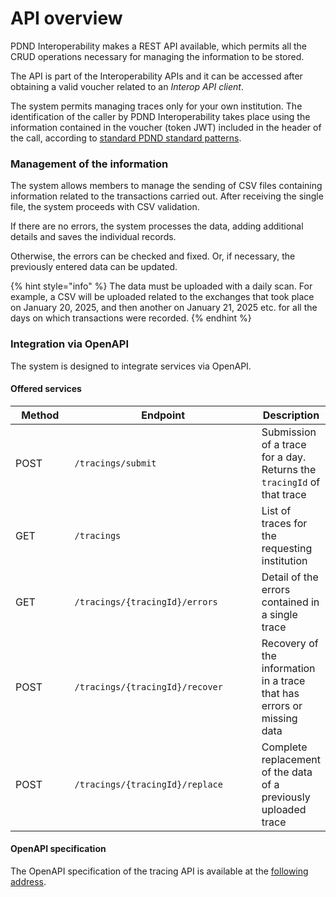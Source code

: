 # API overview

PDND Interoperability makes a REST API available, which permits all the CRUD operations necessary for managing the information to be stored.

The API is part of the Interoperability APIs and it can be accessed after obtaining a valid voucher related to an _Interop API client_.

The system permits managing traces only for your own institution. The identification of the caller by PDND Interoperability takes place using the information contained in the voucher (token JWT) included in the header of the call, according to [standard PDND standard patterns](https://app.gitbook.com/s/b8HnYwaAzhxRFAZdZBXL/manuale-operativo/utilizzare-i-voucher).

### Management of the information

The system allows members to manage the sending of CSV files containing information related to the transactions carried out. After receiving the single file, the system proceeds with CSV validation.

If there are no errors, the system processes the data, adding additional details and saves the individual records.

Otherwise, the errors can be checked and fixed. Or, if necessary, the previously entered data can be updated.

{% hint style="info" %} The data must be uploaded with a daily scan. For example, a CSV will be uploaded related to the exchanges that took place on January 20, 2025, and then another on January 21, 2025 etc. for all the days on which transactions were recorded. {% endhint %}

### Integration via OpenAPI

The system is designed to integrate services via OpenAPI.

#### Offered services

<table data-header-hidden><thead><tr><th width="97">Method</th><th width="329">Endpoint</th><th>Description</th></tr></thead><tbody><tr><td>POST</td><td><code>/tracings/submit</code></td><td>Submission of a trace for a day. Returns the <code>tracingId</code> of that trace</td></tr><tr><td>GET</td><td><code>/tracings</code></td><td>List of traces for the requesting institution</td></tr><tr><td>GET</td><td><code>/tracings/{tracingId}/errors</code></td><td>Detail of the errors contained in a single trace</td></tr><tr><td>POST</td><td><code>/tracings/{tracingId}/recover</code></td><td>Recovery of the information in a trace that has errors or missing data</td></tr><tr><td>POST</td><td><code>/tracings/{tracingId}/replace</code></td><td>Complete replacement of the data of a previously uploaded trace</td></tr></tbody></table>

#### OpenAPI specification

The OpenAPI specification of the tracing API is available at the [following address](https://github.com/pagopa/interop-tracing-core/blob/develop/packages/api/open-api/api-external-interop-v1.yaml).